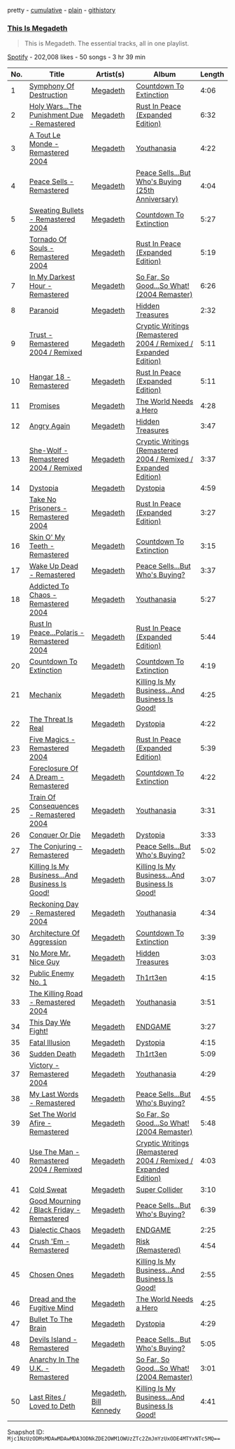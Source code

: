 pretty - [cumulative](/playlists/cumulative/37i9dQZF1DZ06evO17aFuo.md) - [plain](/playlists/plain/37i9dQZF1DZ06evO17aFuo) - [githistory](https://github.githistory.xyz/mackorone/spotify-playlist-archive/blob/main/playlists/plain/37i9dQZF1DZ06evO17aFuo)

### [This Is Megadeth](https://open.spotify.com/playlist/37i9dQZF1DZ06evO17aFuo)

> This is Megadeth\. The essential tracks, all in one playlist.

[Spotify](https://open.spotify.com/user/spotify) - 202,008 likes - 50 songs - 3 hr 39 min

| No. | Title | Artist(s) | Album | Length |
|---|---|---|---|---|
| 1 | [Symphony Of Destruction](https://open.spotify.com/track/51TG9W3y9qyO8BY5RXKgnZ) | [Megadeth](https://open.spotify.com/artist/1Yox196W7bzVNZI7RBaPnf) | [Countdown To Extinction](https://open.spotify.com/album/1w9opfGdFtR3ulNHxnnO1e) | 4:06 |
| 2 | [Holy Wars...The Punishment Due \- Remastered](https://open.spotify.com/track/5LyRtsQLhcXmy50VXhQXXS) | [Megadeth](https://open.spotify.com/artist/1Yox196W7bzVNZI7RBaPnf) | [Rust In Peace \(Expanded Edition\)](https://open.spotify.com/album/0qaLL09EtF1hiUis7PRvaJ) | 6:32 |
| 3 | [A Tout Le Monde \- Remastered 2004](https://open.spotify.com/track/6olS0TmHmsGr0hXtcBsiVM) | [Megadeth](https://open.spotify.com/artist/1Yox196W7bzVNZI7RBaPnf) | [Youthanasia](https://open.spotify.com/album/5UvUjC3G4UKSrwOeBA0qob) | 4:22 |
| 4 | [Peace Sells \- Remastered](https://open.spotify.com/track/5a2hIQWInPjqkkFiUEgxoX) | [Megadeth](https://open.spotify.com/artist/1Yox196W7bzVNZI7RBaPnf) | [Peace Sells...But Who's Buying \(25th Anniversary\)](https://open.spotify.com/album/4PqSk2iBHnsYQK0ecXjS9k) | 4:04 |
| 5 | [Sweating Bullets \- Remastered 2004](https://open.spotify.com/track/6i7IXg8j7ZngiEOgBYjkhw) | [Megadeth](https://open.spotify.com/artist/1Yox196W7bzVNZI7RBaPnf) | [Countdown To Extinction](https://open.spotify.com/album/1w9opfGdFtR3ulNHxnnO1e) | 5:27 |
| 6 | [Tornado Of Souls \- Remastered 2004](https://open.spotify.com/track/4E5xVW505akJX0wcKj8Mpd) | [Megadeth](https://open.spotify.com/artist/1Yox196W7bzVNZI7RBaPnf) | [Rust In Peace \(Expanded Edition\)](https://open.spotify.com/album/0qaLL09EtF1hiUis7PRvaJ) | 5:19 |
| 7 | [In My Darkest Hour \- Remastered](https://open.spotify.com/track/5LO0sJCkNMZYLYeGOvblLu) | [Megadeth](https://open.spotify.com/artist/1Yox196W7bzVNZI7RBaPnf) | [So Far, So Good...So What! \(2004 Remaster\)](https://open.spotify.com/album/5f4vbRLrRmoDH0zpdQnyrE) | 6:26 |
| 8 | [Paranoid](https://open.spotify.com/track/0WTc2jsUgF4Y2MOz0aYvsR) | [Megadeth](https://open.spotify.com/artist/1Yox196W7bzVNZI7RBaPnf) | [Hidden Treasures](https://open.spotify.com/album/3jfeL3OUh2Kimx9ZKja8fY) | 2:32 |
| 9 | [Trust \- Remastered 2004 / Remixed](https://open.spotify.com/track/5emb8RDOZtpXlw6D0eEQbz) | [Megadeth](https://open.spotify.com/artist/1Yox196W7bzVNZI7RBaPnf) | [Cryptic Writings \(Remastered 2004 / Remixed / Expanded Edition\)](https://open.spotify.com/album/208z3e7R5PgavBMdEZQcvL) | 5:11 |
| 10 | [Hangar 18 \- Remastered](https://open.spotify.com/track/6b6uLZsoGhObYexIxnRbIb) | [Megadeth](https://open.spotify.com/artist/1Yox196W7bzVNZI7RBaPnf) | [Rust In Peace \(Expanded Edition\)](https://open.spotify.com/album/0qaLL09EtF1hiUis7PRvaJ) | 5:11 |
| 11 | [Promises](https://open.spotify.com/track/0kAocIIQ0FP9NIKASAjVH5) | [Megadeth](https://open.spotify.com/artist/1Yox196W7bzVNZI7RBaPnf) | [The World Needs a Hero](https://open.spotify.com/album/5YFrdrFUHGgAvK8iXFxULa) | 4:28 |
| 12 | [Angry Again](https://open.spotify.com/track/3CI1JP2ooMBSFjIy1u6Yrc) | [Megadeth](https://open.spotify.com/artist/1Yox196W7bzVNZI7RBaPnf) | [Hidden Treasures](https://open.spotify.com/album/3jfeL3OUh2Kimx9ZKja8fY) | 3:47 |
| 13 | [She\-Wolf \- Remastered 2004 / Remixed](https://open.spotify.com/track/5MhNgheI9IjDxQS5XQ3Ojo) | [Megadeth](https://open.spotify.com/artist/1Yox196W7bzVNZI7RBaPnf) | [Cryptic Writings \(Remastered 2004 / Remixed / Expanded Edition\)](https://open.spotify.com/album/208z3e7R5PgavBMdEZQcvL) | 3:37 |
| 14 | [Dystopia](https://open.spotify.com/track/0KiRc3f3OI9C7s0S1QjQNO) | [Megadeth](https://open.spotify.com/artist/1Yox196W7bzVNZI7RBaPnf) | [Dystopia](https://open.spotify.com/album/4sP7CAPrmdBD1ojBBrPxiV) | 4:59 |
| 15 | [Take No Prisoners \- Remastered 2004](https://open.spotify.com/track/1XFSSbQ9fApWNXZMAKllb6) | [Megadeth](https://open.spotify.com/artist/1Yox196W7bzVNZI7RBaPnf) | [Rust In Peace \(Expanded Edition\)](https://open.spotify.com/album/0qaLL09EtF1hiUis7PRvaJ) | 3:27 |
| 16 | [Skin O' My Teeth \- Remastered](https://open.spotify.com/track/7EFho37SrizYaQ2NVxLejd) | [Megadeth](https://open.spotify.com/artist/1Yox196W7bzVNZI7RBaPnf) | [Countdown To Extinction](https://open.spotify.com/album/1w9opfGdFtR3ulNHxnnO1e) | 3:15 |
| 17 | [Wake Up Dead \- Remastered](https://open.spotify.com/track/1I3qfFMraXE0kAPtRERpok) | [Megadeth](https://open.spotify.com/artist/1Yox196W7bzVNZI7RBaPnf) | [Peace Sells...But Who's Buying?](https://open.spotify.com/album/4U8ZF5zDIRy4lBnnXBN2uO) | 3:37 |
| 18 | [Addicted To Chaos \- Remastered 2004](https://open.spotify.com/track/4Ka1hOiCQw1a5RVyzW4Xu1) | [Megadeth](https://open.spotify.com/artist/1Yox196W7bzVNZI7RBaPnf) | [Youthanasia](https://open.spotify.com/album/5UvUjC3G4UKSrwOeBA0qob) | 5:27 |
| 19 | [Rust In Peace...Polaris \- Remastered 2004](https://open.spotify.com/track/0803SWqmIJGvZ15B8zsewn) | [Megadeth](https://open.spotify.com/artist/1Yox196W7bzVNZI7RBaPnf) | [Rust In Peace \(Expanded Edition\)](https://open.spotify.com/album/0qaLL09EtF1hiUis7PRvaJ) | 5:44 |
| 20 | [Countdown To Extinction](https://open.spotify.com/track/1Mt6BsusgJJln2FMyGFLg1) | [Megadeth](https://open.spotify.com/artist/1Yox196W7bzVNZI7RBaPnf) | [Countdown To Extinction](https://open.spotify.com/album/1w9opfGdFtR3ulNHxnnO1e) | 4:19 |
| 21 | [Mechanix](https://open.spotify.com/track/2bfwYcc1FzkIym0XRkYb7F) | [Megadeth](https://open.spotify.com/artist/1Yox196W7bzVNZI7RBaPnf) | [Killing Is My Business...And Business Is Good!](https://open.spotify.com/album/0TFQuO4m3XR5pTJCFS88Qk) | 4:25 |
| 22 | [The Threat Is Real](https://open.spotify.com/track/5qrlMOwqunICbaOZaKAoBN) | [Megadeth](https://open.spotify.com/artist/1Yox196W7bzVNZI7RBaPnf) | [Dystopia](https://open.spotify.com/album/4sP7CAPrmdBD1ojBBrPxiV) | 4:22 |
| 23 | [Five Magics \- Remastered 2004](https://open.spotify.com/track/3tISv448Ikxvpq2ZrFyGG2) | [Megadeth](https://open.spotify.com/artist/1Yox196W7bzVNZI7RBaPnf) | [Rust In Peace \(Expanded Edition\)](https://open.spotify.com/album/0qaLL09EtF1hiUis7PRvaJ) | 5:39 |
| 24 | [Foreclosure Of A Dream \- Remastered](https://open.spotify.com/track/4goJhfQRbNfYybpYf9xmbL) | [Megadeth](https://open.spotify.com/artist/1Yox196W7bzVNZI7RBaPnf) | [Countdown To Extinction](https://open.spotify.com/album/1w9opfGdFtR3ulNHxnnO1e) | 4:22 |
| 25 | [Train Of Consequences \- Remastered 2004](https://open.spotify.com/track/03Yv8adIIOsRACDHLUYS9l) | [Megadeth](https://open.spotify.com/artist/1Yox196W7bzVNZI7RBaPnf) | [Youthanasia](https://open.spotify.com/album/5UvUjC3G4UKSrwOeBA0qob) | 3:31 |
| 26 | [Conquer Or Die](https://open.spotify.com/track/1xdmx0UEYQE5Wl7D7UUt5U) | [Megadeth](https://open.spotify.com/artist/1Yox196W7bzVNZI7RBaPnf) | [Dystopia](https://open.spotify.com/album/4sP7CAPrmdBD1ojBBrPxiV) | 3:33 |
| 27 | [The Conjuring \- Remastered](https://open.spotify.com/track/0pv49erP5wxMZMnprRCqXT) | [Megadeth](https://open.spotify.com/artist/1Yox196W7bzVNZI7RBaPnf) | [Peace Sells...But Who's Buying?](https://open.spotify.com/album/4U8ZF5zDIRy4lBnnXBN2uO) | 5:02 |
| 28 | [Killing Is My Business...And Business Is Good!](https://open.spotify.com/track/7ouSZGlGdhFjgbQpB7TZ1m) | [Megadeth](https://open.spotify.com/artist/1Yox196W7bzVNZI7RBaPnf) | [Killing Is My Business...And Business Is Good!](https://open.spotify.com/album/0TFQuO4m3XR5pTJCFS88Qk) | 3:07 |
| 29 | [Reckoning Day \- Remastered 2004](https://open.spotify.com/track/1Bw7kDeY4ZPfUo5UY18tOO) | [Megadeth](https://open.spotify.com/artist/1Yox196W7bzVNZI7RBaPnf) | [Youthanasia](https://open.spotify.com/album/5UvUjC3G4UKSrwOeBA0qob) | 4:34 |
| 30 | [Architecture Of Aggression](https://open.spotify.com/track/1BbocHcTYAu0wCS4NqgRsI) | [Megadeth](https://open.spotify.com/artist/1Yox196W7bzVNZI7RBaPnf) | [Countdown To Extinction](https://open.spotify.com/album/1w9opfGdFtR3ulNHxnnO1e) | 3:39 |
| 31 | [No More Mr\. Nice Guy](https://open.spotify.com/track/48xclRgatXaAZQVIc6DYcT) | [Megadeth](https://open.spotify.com/artist/1Yox196W7bzVNZI7RBaPnf) | [Hidden Treasures](https://open.spotify.com/album/3jfeL3OUh2Kimx9ZKja8fY) | 3:03 |
| 32 | [Public Enemy No\. 1](https://open.spotify.com/track/0bpeXTCwvkZad3GRtFSIOT) | [Megadeth](https://open.spotify.com/artist/1Yox196W7bzVNZI7RBaPnf) | [Th1rt3en](https://open.spotify.com/album/7CnEVIOvZSfTF2srdqjxay) | 4:15 |
| 33 | [The Killing Road \- Remastered 2004](https://open.spotify.com/track/0jKqcTDzbUv7chWlJiAuR5) | [Megadeth](https://open.spotify.com/artist/1Yox196W7bzVNZI7RBaPnf) | [Youthanasia](https://open.spotify.com/album/5UvUjC3G4UKSrwOeBA0qob) | 3:51 |
| 34 | [This Day We Fight!](https://open.spotify.com/track/4NVzKq9K1Ryq9PSE9YyFuS) | [Megadeth](https://open.spotify.com/artist/1Yox196W7bzVNZI7RBaPnf) | [ENDGAME](https://open.spotify.com/album/0G5qC48D3MI8YBKTVwIiz1) | 3:27 |
| 35 | [Fatal Illusion](https://open.spotify.com/track/7IVhAkmr7xdgRZYc1Thrna) | [Megadeth](https://open.spotify.com/artist/1Yox196W7bzVNZI7RBaPnf) | [Dystopia](https://open.spotify.com/album/4sP7CAPrmdBD1ojBBrPxiV) | 4:15 |
| 36 | [Sudden Death](https://open.spotify.com/track/2DbEz7cLYTUu48o5D6iCP4) | [Megadeth](https://open.spotify.com/artist/1Yox196W7bzVNZI7RBaPnf) | [Th1rt3en](https://open.spotify.com/album/7CnEVIOvZSfTF2srdqjxay) | 5:09 |
| 37 | [Victory \- Remastered 2004](https://open.spotify.com/track/4kPF8KNfCkQQkL22YoOJir) | [Megadeth](https://open.spotify.com/artist/1Yox196W7bzVNZI7RBaPnf) | [Youthanasia](https://open.spotify.com/album/5UvUjC3G4UKSrwOeBA0qob) | 4:29 |
| 38 | [My Last Words \- Remastered](https://open.spotify.com/track/6VdoivAOy8oRR6Pmpw4Ux4) | [Megadeth](https://open.spotify.com/artist/1Yox196W7bzVNZI7RBaPnf) | [Peace Sells...But Who's Buying?](https://open.spotify.com/album/4U8ZF5zDIRy4lBnnXBN2uO) | 4:55 |
| 39 | [Set The World Afire \- Remastered](https://open.spotify.com/track/2TLNPA3qCpcVor2cuMZ3RA) | [Megadeth](https://open.spotify.com/artist/1Yox196W7bzVNZI7RBaPnf) | [So Far, So Good...So What! \(2004 Remaster\)](https://open.spotify.com/album/5f4vbRLrRmoDH0zpdQnyrE) | 5:48 |
| 40 | [Use The Man \- Remastered 2004 / Remixed](https://open.spotify.com/track/5VANqRRzSEkEuAi4oO9yag) | [Megadeth](https://open.spotify.com/artist/1Yox196W7bzVNZI7RBaPnf) | [Cryptic Writings \(Remastered 2004 / Remixed / Expanded Edition\)](https://open.spotify.com/album/208z3e7R5PgavBMdEZQcvL) | 4:03 |
| 41 | [Cold Sweat](https://open.spotify.com/track/5UJraESM8I4ksmQoEzu95i) | [Megadeth](https://open.spotify.com/artist/1Yox196W7bzVNZI7RBaPnf) | [Super Collider](https://open.spotify.com/album/4SG1HFhXihESspVTyKYl5j) | 3:10 |
| 42 | [Good Mourning / Black Friday \- Remastered](https://open.spotify.com/track/36gQBgUJjbRbrMTyQUNl56) | [Megadeth](https://open.spotify.com/artist/1Yox196W7bzVNZI7RBaPnf) | [Peace Sells...But Who's Buying?](https://open.spotify.com/album/4U8ZF5zDIRy4lBnnXBN2uO) | 6:39 |
| 43 | [Dialectic Chaos](https://open.spotify.com/track/2Sl9U6mLbNeaE9lT9C32Td) | [Megadeth](https://open.spotify.com/artist/1Yox196W7bzVNZI7RBaPnf) | [ENDGAME](https://open.spotify.com/album/0G5qC48D3MI8YBKTVwIiz1) | 2:25 |
| 44 | [Crush 'Em \- Remastered](https://open.spotify.com/track/6q1aLwkZm2f36t1yr9JMVn) | [Megadeth](https://open.spotify.com/artist/1Yox196W7bzVNZI7RBaPnf) | [Risk \(Remastered\)](https://open.spotify.com/album/0iI53eVNLCjdlfcdngAUyH) | 4:54 |
| 45 | [Chosen Ones](https://open.spotify.com/track/4k7JZ6mRafULcLdM9bLRNZ) | [Megadeth](https://open.spotify.com/artist/1Yox196W7bzVNZI7RBaPnf) | [Killing Is My Business...And Business Is Good!](https://open.spotify.com/album/0TFQuO4m3XR5pTJCFS88Qk) | 2:55 |
| 46 | [Dread and the Fugitive Mind](https://open.spotify.com/track/4Bfxp472zIwiSYjZsK76EN) | [Megadeth](https://open.spotify.com/artist/1Yox196W7bzVNZI7RBaPnf) | [The World Needs a Hero](https://open.spotify.com/album/5YFrdrFUHGgAvK8iXFxULa) | 4:25 |
| 47 | [Bullet To The Brain](https://open.spotify.com/track/1BHuqBlRXw9MC1scsNCdXS) | [Megadeth](https://open.spotify.com/artist/1Yox196W7bzVNZI7RBaPnf) | [Dystopia](https://open.spotify.com/album/4sP7CAPrmdBD1ojBBrPxiV) | 4:29 |
| 48 | [Devils Island \- Remastered](https://open.spotify.com/track/009aJqwtazpcpmOW3YbwDx) | [Megadeth](https://open.spotify.com/artist/1Yox196W7bzVNZI7RBaPnf) | [Peace Sells...But Who's Buying?](https://open.spotify.com/album/4U8ZF5zDIRy4lBnnXBN2uO) | 5:05 |
| 49 | [Anarchy In The U.K\. \- Remastered](https://open.spotify.com/track/74EF3QE9twDF2LRByd2ATx) | [Megadeth](https://open.spotify.com/artist/1Yox196W7bzVNZI7RBaPnf) | [So Far, So Good...So What! \(2004 Remaster\)](https://open.spotify.com/album/5f4vbRLrRmoDH0zpdQnyrE) | 3:01 |
| 50 | [Last Rites / Loved to Deth](https://open.spotify.com/track/4uAcTDOyAy9T0T5Yw2Z3CC) | [Megadeth](https://open.spotify.com/artist/1Yox196W7bzVNZI7RBaPnf), [Bill Kennedy](https://open.spotify.com/artist/5Dm0dq1qSRHVJebBc3w7x8) | [Killing Is My Business...And Business Is Good!](https://open.spotify.com/album/0TFQuO4m3XR5pTJCFS88Qk) | 4:41 |

Snapshot ID: `Mjc1NzUzODMsMDAwMDAwMDA3ODNkZDE2OWM1OWUzZTc2ZmJmYzUxODE4MTYxNTc5MQ==`
